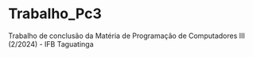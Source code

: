 # Trabalho_Pc3
Trabalho de conclusão da Matéria de Programação de Computadores III  (2/2024) - IFB Taguatinga  
